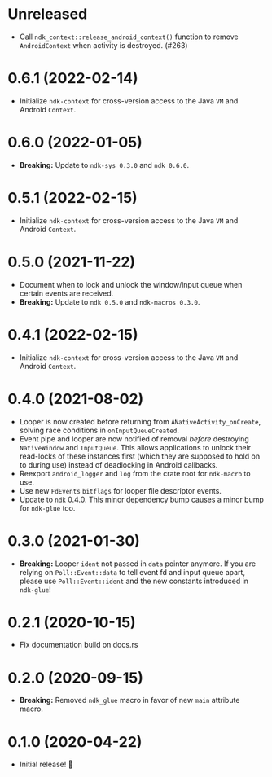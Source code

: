 # Unreleased

- Call `ndk_context::release_android_context()` function to remove `AndroidContext` when activity is destroyed. (#263)

# 0.6.1 (2022-02-14)

- Initialize `ndk-context` for cross-version access to the Java `VM` and Android `Context`.

# 0.6.0 (2022-01-05)

- **Breaking:** Update to `ndk-sys 0.3.0` and `ndk 0.6.0`.

# 0.5.1 (2022-02-15)

- Initialize `ndk-context` for cross-version access to the Java `VM` and Android `Context`.

# 0.5.0 (2021-11-22)

- Document when to lock and unlock the window/input queue when certain events are received.
- **Breaking:** Update to `ndk 0.5.0` and `ndk-macros 0.3.0`.

# 0.4.1 (2022-02-15)

- Initialize `ndk-context` for cross-version access to the Java `VM` and Android `Context`.

# 0.4.0 (2021-08-02)

- Looper is now created before returning from `ANativeActivity_onCreate`, solving
  race conditions in `onInputQueueCreated`.
- Event pipe and looper are now notified of removal _before_ destroying `NativeWindow`
  and `InputQueue`. This allows applications to unlock their read-locks of these instances
  first (which they are supposed to hold on to during use) instead of deadlocking in
  Android callbacks.
- Reexport `android_logger` and `log` from the crate root for `ndk-macro` to use.
- Use new `FdEvents` `bitflags` for looper file descriptor events.
- Update to `ndk` 0.4.0.
  This minor dependency bump causes a minor bump for `ndk-glue` too.

# 0.3.0 (2021-01-30)

- **Breaking:** Looper `ident` not passed in `data` pointer anymore.
  If you are relying on `Poll::Event::data` to tell event fd and
  input queue apart, please use `Poll::Event::ident` and the new
  constants introduced in `ndk-glue`!

# 0.2.1 (2020-10-15)

- Fix documentation build on docs.rs

# 0.2.0 (2020-09-15)

- **Breaking:** Removed `ndk_glue` macro in favor of new `main` attribute macro.

# 0.1.0 (2020-04-22)

- Initial release! 🎉
